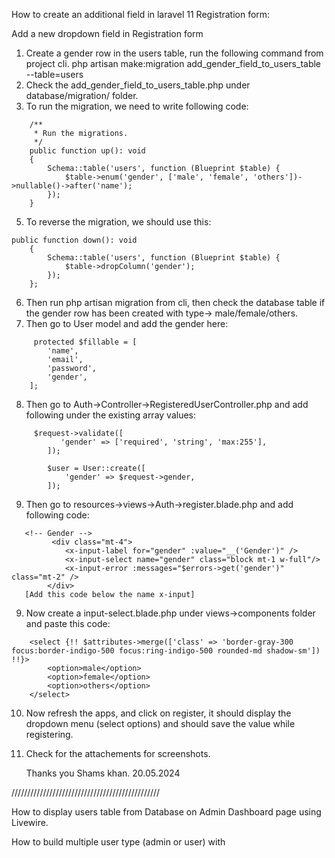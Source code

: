 How to create an additional field in laravel 11 Registration form:

Add a new dropdown field in Registration form 

1. Create a gender row in the users table, run the following command from project cli.
php artisan make:migration add_gender_field_to_users_table --table=users
2. Check the add_gender_field_to_users_table.php under database/migration/ folder.
3. To run the migration, we need to write following code:
``` 
    /**
     * Run the migrations.
     */
    public function up(): void
    {
        Schema::table('users', function (Blueprint $table) {
            $table->enum('gender', ['male', 'female', 'others'])->nullable()->after('name');
        });
    }
```  
5. To reverse the migration, we should use this:
```
public function down(): void
    {
        Schema::table('users', function (Blueprint $table) {
            $table->dropColumn('gender');
        });
    };
```

6. Then run php artisan migration from cli, then check the database table if the gender row has been created with type-> male/female/others.
7. Then go to User model and add the gender here:
```
     protected $fillable = [
        'name',
        'email',
        'password',
        'gender',
    ];
```
8. Then go to Auth->Controller->RegisteredUserController.php and add following under the existing array values:
```
     $request->validate([
           'gender' => ['required', 'string', 'max:255'],
        ]);

        $user = User::create([
            'gender' => $request->gender,
        ]);
```
9. Then go to resources->views->Auth->register.blade.php and add following code:
```
   <!-- Gender -->
         <div class="mt-4">
            <x-input-label for="gender" :value="__('Gender')" />
            <x-input-select name="gender" class="block mt-1 w-full"/>
            <x-input-error :messages="$errors->get('gender')" class="mt-2" />
        </div>
   [Add this code below the name x-input]
```
9. Now create a input-select.blade.php under views->components folder and paste this code:
```
    <select {!! $attributes->merge(['class' => 'border-gray-300 focus:border-indigo-500 focus:ring-indigo-500 rounded-md shadow-sm']) !!}>       
        <option>male</option>
        <option>female</option>
        <option>others</option>    
    </select>
```
10. Now refresh the apps, and click on register, it should display the dropdown menu (select options) and should save the value while registering.
11. Check for the attachements for screenshots.

    Thanks you
    Shams khan.
    20.05.2024

///////////////////////////////////////////////

How to display users table from Database on Admin Dashboard page using Livewire.



How to build multiple user type (admin or user) with
    
